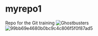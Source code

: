# myrepo1
Repo for the Git training
![Ghostbusters](1200px-SOS_Fantômes_Logo.svg.png)
![99bb69e4680b0bc9c4c806f5f0f87ad5](https://user-images.githubusercontent.com/67780764/216935592-f036f966-dce9-4f8b-baad-b663ca9abca6.png)
